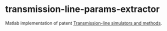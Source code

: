 # transmission-line-params-extractor

Matlab implementation of patent [Transmission-line simulators and methods](https://patents.google.com/patent/US8892414B1/en).
